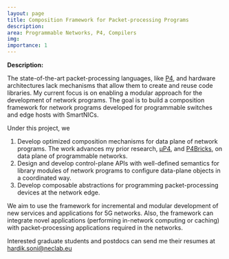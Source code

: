 ```yaml
---
layout: page
title: Composition Framework for Packet-processing Programs
description:
area: Programmable Networks, P4, Compilers
img:
importance: 1
---
```


__Description:__

The state-of-the-art packet-processing languages, like [P4](https://p4.org/), and
hardware architectures lack mechanisms that allow them to create and reuse code
libraries. My current focus is on enabling a modular approach for the development
of network programs. The goal is to build a composition framework for network 
programs developed for programmable switches and edge hosts with SmartNICs.


Under this project, we
1. Develop optimized composition mechanisms for data plane of network programs. 
The work advances my prior research, [μP4](https://hksoni.github.io/assets/pdf/microp4.pdf),
and [P4Bricks](https://hal.inria.fr/hal-01632431), on data plane of programmable networks.
2. Design and develop control-plane APIs with well-defined semantics for library
modules of network programs to configure data-plane objects in a coordinated way.
3. Develop composable abstractions for programming packet-processing devices at 
the network edge.

We aim to use the framework for incremental and modular development of new 
services and applications for 5G networks. Also, the framework can integrate 
novel applications (performing in-network computing or caching) with 
packet-processing applications required in the networks.


Interested graduate students and postdocs can send me their resumes at hardik.soni@neclab.eu
